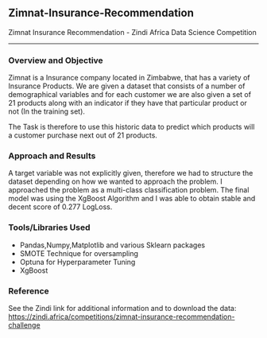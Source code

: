 ## Zimnat-Insurance-Recommendation
Zimnat Insurance Recommendation - Zindi Africa Data Science Competition

------ 

### Overview and Objective

Zimnat is a Insurance company located in Zimbabwe, that has a variety of Insurance Products.
We are given a dataset that consists of a number of demographical variables and for each customer we are also given a set of 21 products along with an indicator if they have that particular product or not (In the training set).

The Task is therefore to use this historic data to predict which products will a customer purchase next out of 21 products.


### Approach and Results

A target variable was not explicitly given, therefore we had to structure the dataset depending on how we wanted to approach the problem.
I approached the problem as a multi-class classification problem. The final model was using the XgBoost Algorithm and I was able to obtain stable and decent score of 0.277 LogLoss.


### Tools/Libraries Used

- Pandas,Numpy,Matplotlib and various Sklearn packages
- SMOTE Technique for oversampling
- Optuna for Hyperparameter Tuning
- XgBoost

### Reference 
See the Zindi link for additional information and to download the data: https://zindi.africa/competitions/zimnat-insurance-recommendation-challenge

